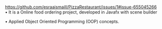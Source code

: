 https://github.com/esraaismaill/PizzaRestaurant/issues/1#issue-655045266
• It is a Online food ordering project, developed in Javafx with scene builder

• Applied Object Oriented Programming (OOP) concepts.
